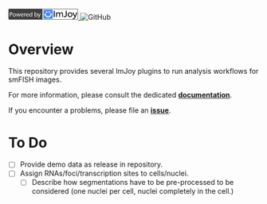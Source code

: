 <a href="https://imjoy.io" target="_blank" ><img src="https://github.com/fish-quant/fq-imjoy/blob/master/docs/img/imjoy-logo-powered.png" width="140"></img>
</a>
![GitHub](https://img.shields.io/github/license/fish-quant/fq-imjoy)


# Overview
This repository provides several ImJoy plugins to run analysis workflows for smFISH images. 

For more information, please consult the dedicated [**documentation**](https://fish-quant.github.io/fq-imjoy/).

If you encounter a problems, please file an [**issue**](https://github.com/fish-quant/fq-imjoy/issues).


# To Do

- [ ] Provide demo data as release in repository.
- [ ] Assign RNAs/foci/transcription sites to cells/nuclei.
    - [ ] Describe how segmentations have to be pre-processed to be considered (one nuclei per cell, nuclei completely in the cell.)